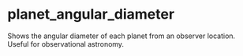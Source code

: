 # planet_angular_diameter
Shows the angular diameter of each planet from an observer location. Useful for observational astronomy.
